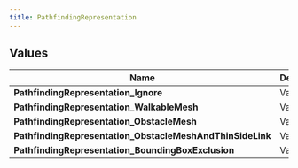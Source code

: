 ```yaml
---
title: PathfindingRepresentation
---
```


## Values

| Name | Description |
| ---- | ----------- |
| **PathfindingRepresentation\_Ignore** | Value: **0** |
| **PathfindingRepresentation\_WalkableMesh** | Value: **1** |
| **PathfindingRepresentation\_ObstacleMesh** | Value: **2** |
| **PathfindingRepresentation\_ObstacleMeshAndThinSideLink** | Value: **3** |
| **PathfindingRepresentation\_BoundingBoxExclusion** | Value: **4** |

